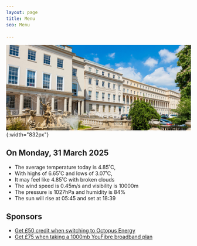 ```yaml
---
layout: page
title: Menu
seo: Menu

---
```


![Logo](/images/logo.jpg){:width="832px"}

<!-- weather_marker starts -->
## On Monday, 31 March 2025

- The average temperature today is 4.85˚C,
- With highs of 6.65˚C and lows of 3.07˚C,
- It may feel like 4.85˚C with broken clouds
- The wind speed is 0.45m/s and visibility is 10000m
- The pressure is 1027hPa and humidity is 84%
- The sun will rise at 05:45 and set at 18:39

<!-- weather_marker ends -->

## Sponsors

- [Get £50 credit when switching to Octopus Energy](https://bit.ly/3oD1nnS)
- [Get £75 when taking a 1000mb YouFibre broadband plan](https://aklam.io/91zWhU?)



